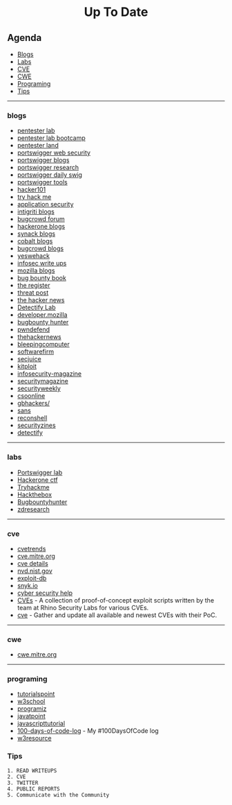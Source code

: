 <h1 align="center">Up To Date</h1>



## Agenda 
 - [Blogs](#blogs)
 - [Labs](#labs)
 - [CVE](#cve)
 - [CWE](#cwe)
 - [Programing](#programing)
 - [Tips](#Tips)

---












### blogs
   - [pentester lab](https://pentesterlab.com/)
   - [pentester lab bootcamp](https://pentesterlab.com/bootcamp)
   - [pentester land](https://pentester.land/list-of-bug-bounty-writeups.html?fbclid=IwAR2mmTxh70LqvtqZEtZo3-zL6_LGUR4Cr3H1NtYctKGQKpFA9NEHs5U4kl8)
   - [portswigger web security](https://portswigger.net/web-security/all-materials/detailed)
   - [portswigger blogs](https://portswigger.net/blog)
   - [portswigger research](https://portswigger.net/research)
   - [portswigger daily swig](https://portswigger.net/daily-swig)
   - [portswigger tools](https://portswigger.net/daily-swig/hacking-tools)
   - [hacker101](https://www.hacker101.com/)
   - [try hack me](https://tryhackme.com/hacktivities)
   - [application security](https://application.security/)
   - [intigriti blogs](https://blog.intigriti.com/)
   - [bugcrowd forum](https://forum.bugcrowd.com/)
   - [hackerone blogs](https://www.hackerone.com/blog)
   - [synack blogs](https://www.synack.com/blog/)
   - [cobalt blogs](https://cobalt.io/blog)
   - [bugcrowd blogs](https://www.bugcrowd.com/blog/)
   - [yeswehack](https://blog.yeswehack.com/)
   - [infosec write ups](https://infosecwriteups.com/)
   - [mozilla blogs](https://blog.mozilla.org/en/)
   - [bug bounty book](https://gowsundar.gitbook.io/book-of-bugbounty-tips/intigrity-tips)
   - [the register](https://www.theregister.com/)
   - [threat post](https://threatpost.com/)
   - [the hacker news](https://thehackernews.com/)
   - [Detectify Lab](https://labs.detectify.com/)
   - [developer.mozilla](https://developer.mozilla.org/en-US/)
   - [bugbounty hunter](https://www.bugbountyhunter.com/)
   - [pwndefend](https://www.pwndefend.com/)
   - [thehackernews](https://thehackernews.com/)
   - [bleepingcomputer](https://www.bleepingcomputer.com/)
   - [softwarefirm](https://www.softwarefirms.co/blog/)
   - [secjuice](https://www.secjuice.com/)
   - [kitploit](https://www.kitploit.com/)
   - [infosecurity-magazine](https://www.infosecurity-magazine.com/)
   - [securitymagazine](https://www.securitymagazine.com/)
   - [securityweekly](https://securityweekly.com/blog)
   - [csoonline](https://www.csoonline.com/)
   - [gbhackers/](https://gbhackers.com/)
   - [sans](https://www.sans.org/blog/)
   - [reconshell](https://reconshell.com/)
   - [securityzines](https://securityzines.com/)
   - [detectify](https://labs.detectify.com/)
   
   
   
   
   
   
   
   
   
-------


### labs

- [Portswigger lab](https://portswigger.net/web-security/all-labs)
- [Hackerone ctf](https://ctf.hacker101.com/ctf)
- [Tryhackme](https://tryhackme.com/dashboard)
- [Hackthebox](https://www.hackthebox.com/)
- [Bugbountyhunter](https://www.bugbountyhunter.com/)
- [zdresearch](http://lab.awh.zdresearch.com/)














----   
      
   
### cve
   - [cvetrends](https://cvetrends.com/)
   - [cve.mitre.org](https://cve.mitre.org/)
   - [cve details](https://www.cvedetails.com/)
   - [nvd.nist.gov](https://nvd.nist.gov/vuln/search)
   - [exploit-db](https://www.exploit-db.com/)
   - [snyk.io](https://snyk.io/)
   - [cyber security help](https://www.cybersecurity-help.cz/vdb/)
   - [CVEs](https://github.com/RhinoSecurityLabs/CVEs) - A collection of proof-of-concept exploit scripts written by the team at Rhino Security Labs for various CVEs. 
   - [cve](https://github.com/trickest/cve) - Gather and update all available and newest CVEs with their PoC. 



-----


### cwe

- [cwe.mitre.org](https://cwe.mitre.org/)







-------
### programing
 - [tutorialspoint](https://www.tutorialspoint.com/index.htm)
 - [w3school](https://www.w3schools.com/)
 - [programiz](https://www.programiz.com/)
 - [javatpoint](https://www.javatpoint.com/)
 - [javascripttutorial](https://www.javascripttutorial.net/)
 - [100-days-of-code-log](https://github.com/james-priest/100-days-of-code-log) - My #100DaysOfCode log
 - [w3resource](https://www.w3resource.com/index.php)



### Tips
```
1. READ WRITEUPS
2. CVE
3. TWITTER
4. PUBLIC REPORTS
5. Communicate with the Community
```






